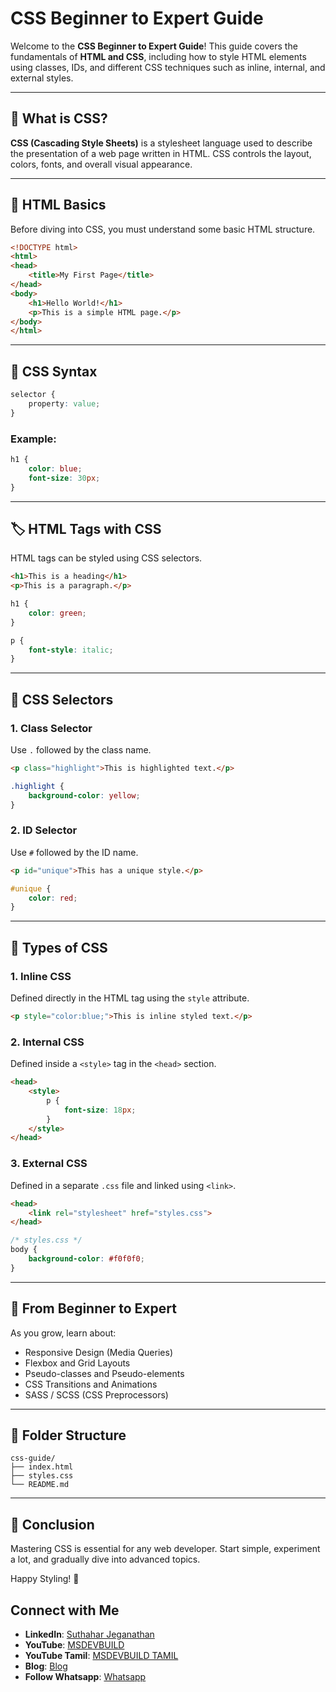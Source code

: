 # CSS Beginner to Expert Guide

Welcome to the **CSS Beginner to Expert Guide**! This guide covers the fundamentals of **HTML and CSS**, including how to style HTML elements using classes, IDs, and different CSS techniques such as inline, internal, and external styles.

---

## 📘 What is CSS?

**CSS (Cascading Style Sheets)** is a stylesheet language used to describe the presentation of a web page written in HTML. CSS controls the layout, colors, fonts, and overall visual appearance.

---

## 🧱 HTML Basics

Before diving into CSS, you must understand some basic HTML structure.

```html
<!DOCTYPE html>
<html>
<head>
    <title>My First Page</title>
</head>
<body>
    <h1>Hello World!</h1>
    <p>This is a simple HTML page.</p>
</body>
</html>
````

---

## 🎨 CSS Syntax

```css
selector {
    property: value;
}
```

### Example:

```css
h1 {
    color: blue;
    font-size: 30px;
}
```

---

## 🏷️ HTML Tags with CSS

HTML tags can be styled using CSS selectors.

```html
<h1>This is a heading</h1>
<p>This is a paragraph.</p>
```

```css
h1 {
    color: green;
}

p {
    font-style: italic;
}
```

---

## 🔢 CSS Selectors

### 1. **Class Selector**

Use `.` followed by the class name.

```html
<p class="highlight">This is highlighted text.</p>
```

```css
.highlight {
    background-color: yellow;
}
```

### 2. **ID Selector**

Use `#` followed by the ID name.

```html
<p id="unique">This has a unique style.</p>
```

```css
#unique {
    color: red;
}
```

---

## 🎨 Types of CSS

### 1. **Inline CSS**

Defined directly in the HTML tag using the `style` attribute.

```html
<p style="color:blue;">This is inline styled text.</p>
```

### 2. **Internal CSS**

Defined inside a `<style>` tag in the `<head>` section.

```html
<head>
    <style>
        p {
            font-size: 18px;
        }
    </style>
</head>
```

### 3. **External CSS**

Defined in a separate `.css` file and linked using `<link>`.

```html
<head>
    <link rel="stylesheet" href="styles.css">
</head>
```

```css
/* styles.css */
body {
    background-color: #f0f0f0;
}
```

---

## 🚀 From Beginner to Expert

As you grow, learn about:

* Responsive Design (Media Queries)
* Flexbox and Grid Layouts
* Pseudo-classes and Pseudo-elements
* CSS Transitions and Animations
* SASS / SCSS (CSS Preprocessors)

---

## 📁 Folder Structure

```
css-guide/
├── index.html
├── styles.css
└── README.md
```

---

## 📌 Conclusion

Mastering CSS is essential for any web developer. Start simple, experiment a lot, and gradually dive into advanced topics.

Happy Styling! 🎉

## Connect with Me
- **LinkedIn**: [Suthahar Jeganathan](https://www.linkedin.com/in/jssuthahar/)
- **YouTube**: [MSDEVBUILD](https://www.youtube.com/@MSDEVBUILD)
- **YouTube Tamil**: [MSDEVBUILD TAMIL](https://www.youtube.com/@MSDEVBUILDTamil)
- **Blog**: [Blog](https://www.msdevbuild.com/)
- **Follow Whatsapp**: [Whatsapp](https://www.whatsapp.com/channel/0029Va5j2rHEFeXcTlUhQB0J)
